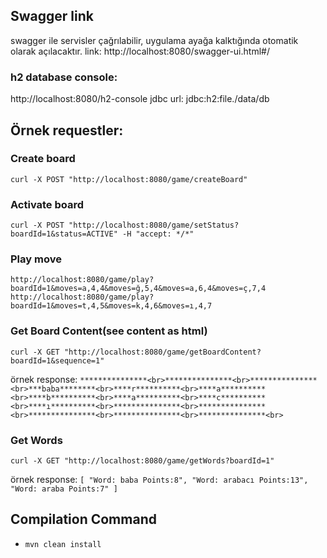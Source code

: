 ## Swagger link
swagger ile servisler çağrılabilir, uygulama ayağa kalktığında otomatik olarak açılacaktır. link:
http://localhost:8080/swagger-ui.html#/

### h2 database console:
http://localhost:8080/h2-console
jdbc url: jdbc:h2:file./data/db

## Örnek requestler:

### Create board
`curl -X POST "http://localhost:8080/game/createBoard"`

### Activate board
`curl -X POST "http://localhost:8080/game/setStatus?boardId=1&status=ACTIVE" -H "accept: */*"`

### Play move
`http://localhost:8080/game/play?boardId=1&moves=a,4,4&moves=ğ,5,4&moves=a,6,4&moves=ç,7,4`
`http://localhost:8080/game/play?boardId=1&moves=t,4,5&moves=k,4,6&moves=ı,4,7`

### Get Board Content(see content as html)
`curl -X GET "http://localhost:8080/game/getBoardContent?boardId=1&sequence=1"`

örnek response:
`***************<br>***************<br>***************<br>***baba********<br>****r**********<br>****a**********<br>****b**********<br>****a**********<br>****c**********<br>****ı**********<br>***************<br>***************<br>***************<br>***************<br>***************<br>`


### Get Words
`curl -X GET "http://localhost:8080/game/getWords?boardId=1"`

örnek response:
`[
  "Word: baba Points:8",
  "Word: arabacı Points:13",
  "Word: araba Points:7"
]`

## Compilation Command
- `mvn clean install`
